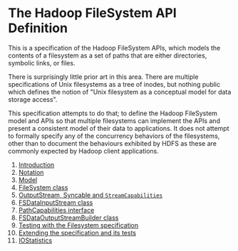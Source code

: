 <!---
  Licensed under the Apache License, Version 2.0 (the "License");
  you may not use this file except in compliance with the License.
  You may obtain a copy of the License at

   http://www.apache.org/licenses/LICENSE-2.0

  Unless required by applicable law or agreed to in writing, software
  distributed under the License is distributed on an "AS IS" BASIS,
  WITHOUT WARRANTIES OR CONDITIONS OF ANY KIND, either express or implied.
  See the License for the specific language governing permissions and
  limitations under the License. See accompanying LICENSE file.
-->

# The Hadoop FileSystem API Definition

This is a specification of the Hadoop FileSystem APIs, which models
the contents of a filesystem as a set of paths that are either directories,
symbolic links, or files.

There is surprisingly little prior art in this area. There are multiple specifications of
Unix filesystems as a tree of inodes, but nothing public which defines the
notion of "Unix filesystem as a conceptual model for data storage access".

This specification attempts to do that; to define the Hadoop FileSystem model
and APIs so that multiple filesystems can implement the APIs and present a consistent
model of their data to applications. It does not attempt to formally specify any of the
concurrency behaviors of the filesystems, other than to document the behaviours exhibited by
HDFS as these are commonly expected by Hadoop client applications.

1. [Introduction](introduction.html)
1. [Notation](notation.html)
1. [Model](model.html)
1. [FileSystem class](filesystem.html)
1. [OutputStream, Syncable and `StreamCapabilities`](outputstream.html)
1. [FSDataInputStream class](fsdatainputstream.html)
1. [PathCapabilities interface](pathcapabilities.html)
1. [FSDataOutputStreamBuilder class](fsdataoutputstreambuilder.html)
2. [Testing with the Filesystem specification](testing.html)
2. [Extending the specification and its tests](extending.html)
1. [IOStatistics](iostatistics.html)
